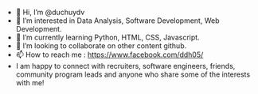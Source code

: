 - 👋 Hi, I’m @duchuydv
- 👀 I’m interested in Data Analysis, Software Development, Web Development. 
- 🌱 I’m currently learning Python, HTML, CSS, Javascript.
- 💞️ I’m looking to collaborate on other content github.
- 📫 How to reach me : https://www.facebook.com/ddh05/
- I am happy to connect with recruiters, software engineers, friends, community program leads and anyone who share some of the interests with me!
<!---
duchuy05/duchuy05 is a ✨ special ✨ repository because its `README.md` (this file) appears on your GitHub profile.
You can click the Preview link to take a look at your changes.
--->
